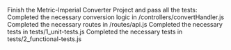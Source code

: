 Finish the Metric-Imperial Converter Project and pass all the tests:
Completed the necessary conversion logic in /controllers/convertHandler.js
Completed the necessary routes in /routes/api.js 
Completed the necessary tests in tests/1_unit-tests.js
Completed the necessary tests in tests/2_functional-tests.js
